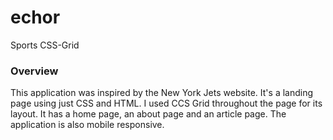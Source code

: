 # echor
Sports CSS-Grid

### Overview

This application was inspired by the New York Jets website.  It's a landing page using just CSS and HTML. I used CCS Grid throughout
the page for its layout.  It has a home page, an about page and an article page.  The application is also mobile responsive.


